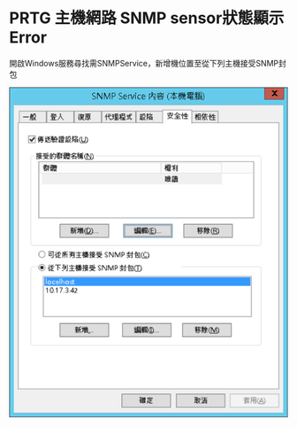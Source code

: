 # PRTG 主機網路 SNMP sensor狀態顯示Error

開啟Windows服務尋找需SNMPService，新增機位置至從下列主機接受SNMP封包

![](../.gitbook/assets/prtgsnmpsettings.png)

